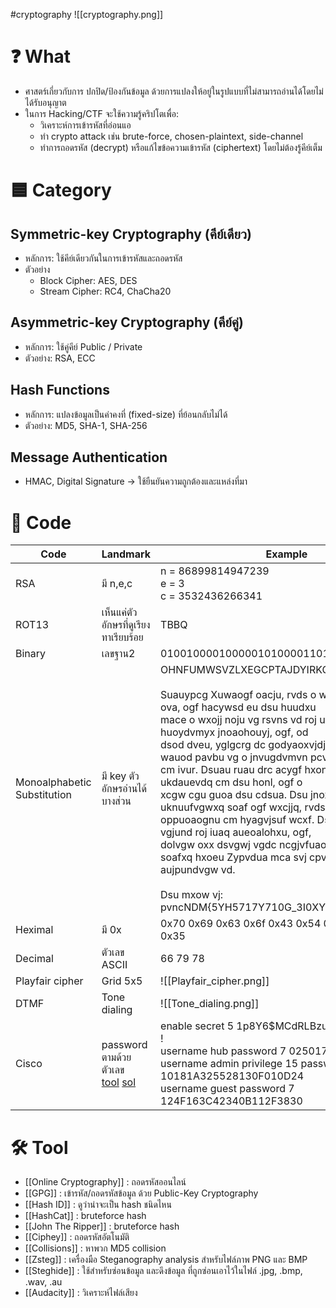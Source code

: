#cryptography
![[cryptography.png]]
# ❓ What
- ศาสตร์เกี่ยวกับการ ปกปิด/ป้องกันข้อมูล ด้วยการแปลงให้อยู่ในรูปแบบที่ไม่สามารถอ่านได้โดยไม่ได้รับอนุญาต
- ในการ Hacking/CTF จะใช้ความรู้คริปโตเพื่อ:
    - วิเคราะห์การเข้ารหัสที่อ่อนแอ
    - ทำ crypto attack เช่น brute-force, chosen-plaintext, side-channel
    - ทำการถอดรหัส (decrypt) หรือแก้ไขข้อความเข้ารหัส (ciphertext) โดยไม่ต้องรู้คีย์เต็ม
# 🟦 Category
## Symmetric-key Cryptography (คีย์เดียว)
- หลักการ: ใช้คีย์เดียวกันในการเข้ารหัสและถอดรหัส
- ตัวอย่าง
    - Block Cipher: AES, DES
    - Stream Cipher: RC4, ChaCha20
## Asymmetric-key Cryptography (คีย์คู่)
- หลักการ: ใช้คู่คีย์ Public / Private
- ตัวอย่าง: RSA, ECC
## Hash Functions
- หลักการ: แปลงข้อมูลเป็นค่าคงที่ (fixed-size) ที่ย้อนกลับไม่ได้
- ตัวอย่าง: MD5, SHA-1, SHA-256
## Message Authentication
- HMAC, Digital Signature → ใช้ยืนยันความถูกต้องและแหล่งที่มา
# 🔗 Code

| **Code**                    | **Landmark**                                                                                                                                                                                                                                   | **Example**                                                                                                                                                                                                                                                                                                                                                                                                                                                                                                                                                                                                                                                                                                                                        |
| --------------------------- | ---------------------------------------------------------------------------------------------------------------------------------------------------------------------------------------------------------------------------------------------- | -------------------------------------------------------------------------------------------------------------------------------------------------------------------------------------------------------------------------------------------------------------------------------------------------------------------------------------------------------------------------------------------------------------------------------------------------------------------------------------------------------------------------------------------------------------------------------------------------------------------------------------------------------------------------------------------------------------------------------------------------- |
| RSA                         | มี n,e,c                                                                                                                                                                                                                                       | n = 86899814947239  <br>e = 3  <br>c = 3532436266341                                                                                                                                                                                                                                                                                                                                                                                                                                                                                                                                                                                                                                                                                               |
| ROT13                       | เห็นแค่ตัวอักษรที่ดูเรียงทาเรียบร้อย                                                                                                                                                                                                           | TBBQ                                                                                                                                                                                                                                                                                                                                                                                                                                                                                                                                                                                                                                                                                                                                               |
| Binary                      | เลขฐาน2                                                                                                                                                                                                                                        | 01001000010000010100001101001011                                                                                                                                                                                                                                                                                                                                                                                                                                                                                                                                                                                                                                                                                                                   |
| Monoalphabetic Substitution | มี key ตัวอักษรอ่านได้บางส่วน                                                                                                                                                                                                                  | OHNFUMWSVZLXEGCPTAJDYIRKQB  <br>  <br>Suauypcg Xuwaogf oacju, rvds o waoiu ogf jdoduxq ova, ogf hacywsd eu dsu huudxu  <br>mace o wxojj noju vg rsvns vd roj ugnxcjuf. Vd roj o huoydvmyx jnoaohouyj, ogf, od  <br>dsod dveu, yglgcrg dc godyaoxvjdj—cm ncyaju o wauod pavbu vg o jnvugdvmvn pcvgd  <br>cm ivur. Dsuau ruau drc acygf hxonl jpcdj guoa cgu ukdauevdq cm dsu honl, ogf o  <br>xcgw cgu guoa dsu cdsua. Dsu jnoxuj ruau uknuufvgwxq soaf ogf wxcjjq, rvds oxx dsu  <br>oppuoaognu cm hyagvjsuf wcxf. Dsu ruvwsd cm dsu vgjund roj iuaq aueoalohxu, ogf,  <br>dolvgw oxx dsvgwj vgdc ncgjvfuaodvcg, V ncyxf soafxq hxoeu Zypvdua mca svj cpvgvcg  <br>aujpundvgw vd.  <br>  <br>Dsu mxow vj: pvncNDM{5YH5717Y710G_3I0XY710G_03055505} |
| Heximal                     | มี 0x                                                                                                                                                                                                                                          | 0x70 0x69 0x63 0x6f 0x43 0x54 0x46 0x7b 0x34 0x35                                                                                                                                                                                                                                                                                                                                                                                                                                                                                                                                                                                                                                                                                                  |
| Decimal                     | ตัวเลข ASCII                                                                                                                                                                                                                                   | 66 79 78                                                                                                                                                                                                                                                                                                                                                                                                                                                                                                                                                                                                                                                                                                                                           |
| Playfair cipher             | Grid 5x5                                                                                                                                                                                                                                       | ![[Playfair_cipher.png]]                                                                                                                                                                                                                                                                                                                                                                                                                                                                                                                                                                                                                                                                                                                           |
| DTMF                        | Tone dialing                                                                                                                                                                                                                                   | ![[Tone_dialing.png]]                                                                                                                                                                                                                                                                                                                                                                                                                                                                                                                                                                                                                                                                                                                              |
| Cisco                       | password ตามด้วยตัวเลข<br>[tool](https://www.ifm.net.nz/cookbooks/passwordcracker.html?source=post_page-----bdbbe9f3db29---------------------------------------) [sol](https://th3m4rk5man.medium.com/root-me-cisco-password-ctf-bdbbe9f3db29) | enable secret 5 $1$p8Y6$MCdRLBzuGlfOs9S.hXOp0.<br>!<br>username hub password 7 025017705B3907344E <br>username admin privilege 15 password 7 10181A325528130F010D24<br>username guest password 7 124F163C42340B112F3830                                                                                                                                                                                                                                                                                                                                                                                                                                                                                                                            |


# 🛠️ Tool
- [[Online Cryptography]] : ถอดรหัสออนไลน์
- [[GPG]] : เข้ารหัส/ถอดรหัสข้อมูล ด้วย Public-Key Cryptography
- [[Hash ID]] : ดูว่าน่าจะเป็น hash ชนิดไหน
- [[HashCat]] : bruteforce hash
- [[John The Ripper]] : bruteforce hash
- [[Ciphey]] : ถอดรหัสอัตโนมัติ
- [[Collisions]] : หาพวก MD5 collision
- [[Zsteg]] : เครื่องมือ Steganography analysis สำหรับไฟล์ภาพ PNG และ BMP
- [[Steghide]] : ใช้สำหรับซ่อนข้อมูล และดึงข้อมูล ที่ถูกซ่อนเอาไว้ในไฟล์ .jpg, .bmp, .wav, .au
- [[Audacity]] : วิเคราะห์ไฟล์เสียง
